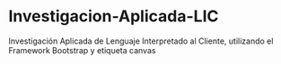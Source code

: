 # Investigacion-Aplicada-LIC
Investigación Aplicada de Lenguaje Interpretado al Cliente, utilizando el Framework Bootstrap y etiqueta canvas
